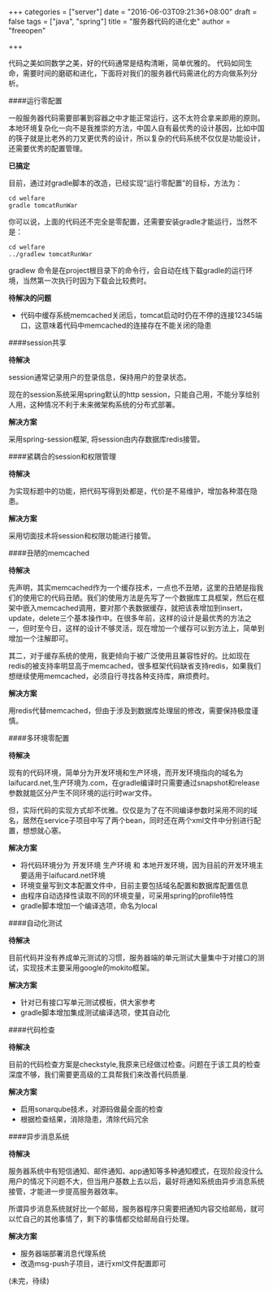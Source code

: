 +++
categories = ["server"]
date = "2016-06-03T09:21:36+08:00"
draft = false 
tags = ["java", "spring"]
title = "服务器代码的进化史"
author = "freeopen"

+++

代码之美如同数学之美，好的代码通常是结构清晰，简单优雅的。
代码如同生命，需要时间的磨砺和进化，下面将对我们的服务器代码需进化的方向做系列分析。

####运行零配置

一般服务器代码需要部署到容器之中才能正常运行，这不太符合拿来即用的原则。本地环境复杂化一向不是我推崇的方法，中国人自有最优秀的设计基因，比如中国的筷子就是比老外的刀叉更优秀的设计，所以复杂的代码系统不仅仅是功能设计，还需要优秀的配置管理。

**已搞定**

目前，通过对gradle脚本的改造，已经实现“运行零配置”的目标，方法为：

~~~
cd welfare
gradle tomcatRunWar
~~~

你可以说，上面的代码还不完全是零配置，还需要安装gradle才能运行，当然不是：

~~~
cd welfare
../gradlew tomcatRunWar 
~~~

gradlew 命令是在project根目录下的命令行，会自动在线下载gradle的运行环境，当然第一次执行时因为下载会比较费时。

**待解决的问题**

- 代码中缓存系统memcached关闭后，tomcat启动时仍在不停的连接12345端口，这意味着代码中memcached的连接存在不能关闭的隐患


####session共享

**待解决**

session通常记录用户的登录信息，保持用户的登录状态。

现在的session系统采用spring默认的http session，只能自己用，不能分享给别人用，这种情况不利于未来微架构系统的分布式部署。

**解决方案**

采用spring-session框架, 将session由内存数据库redis接管。

####紧耦合的session和权限管理

**待解决**

为实现标题中的功能，把代码写得到处都是，代价是不易维护，增加各种潜在隐患。

**解决方案**

采用切面技术将session和权限功能进行接管。

####丑陋的memcached

**待解决**

先声明，其实memcached作为一个缓存技术，一点也不丑陋，这里的丑陋是指我们的使用它的代码丑陋。我们的使用方法是先写了一个数据库工具框架，然后在框架中嵌入memcached调用，要对那个表数据缓存，就把该表增加到insert，update，delete三个基本操作中。在很多年前，这样的设计是最优秀的方法之一，但时至今日，这样的设计不够灵活，现在增加一个缓存可以到方法上，简单到增加一个注解即可。

其二，对于缓存系统的使用，我更倾向于被广泛使用且兼容性好的。比如现在redis的被支持率明显高于memcached，很多框架代码缺省支持redis，如果我们想继续使用memcached，必须自行寻找各种支持库，麻烦费时。

**解决方案**

用redis代替memcached，但由于涉及到数据库处理层的修改，需要保持极度谨慎。

####多环境零配置

**待解决**

现有的代码环境，简单分为开发环境和生产环境，而开发环境指向的域名为laifucard.net,生产环境为.com，在gradle编译时只需要通过snapshot和release参数就能区分产生不同环境的运行时war文件。

但，实际代码的实现方式却不优雅。仅仅是为了在不同编译参数时采用不同的域名，居然在service子项目中写了两个bean，同时还在两个xml文件中分别进行配置，想想就心塞。

**解决方案**

- 将代码环境分为 开发环境 生产环境 和 本地开发环境，因为目前的开发环境主要适用于laifucard.net环境
- 环境变量写到文本配置文件中，目前主要包括域名配置和数据库配置信息
- 由程序自动选择性读取不同的环境变量，可采用spring的profile特性
- gradle脚本增加一个编译选项，命名为local

####自动化测试

**待解决**

目前代码并没有养成单元测试的习惯，服务器端的单元测试大量集中于对接口的测试，实现技术主要采用google的mokito框架。

**解决方案**

- 针对已有接口写单元测试模板，供大家参考
- gradle脚本增加集成测试编译选项，使其自动化

####代码检查

**待解决**

目前的代码检查方案是checkstyle,我原来已经做过检查。问题在于该工具的检查深度不够，我们需要更高级的工具帮我们来改善代码质量.

**解决方案**

- 启用sonarqube技术，对源码做最全面的检查
- 根据检查结果，消除隐患，清除代码冗余

####异步消息系统

**待解决**

服务器系统中有短信通知、邮件通知、app通知等多种通知模式，在现阶段没什么用户的情况下问题不大，但当用户基数上去以后，最好将通知系统由异步消息系统接管，才能进一步提高服务器效率。

所谓异步消息系统就好比一个邮局，服务器程序只需要把通知内容交给邮局，就可以忙自己的其他事情了，剩下的事情都交给邮局自行处理。

**解决方案**

- 服务器端部署消息代理系统
- 改造msg-push子项目，进行xml文件配置即可

(未完，待续)
